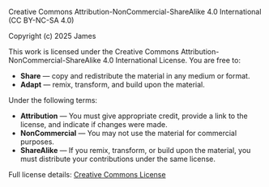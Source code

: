 Creative Commons Attribution-NonCommercial-ShareAlike 4.0 International (CC BY-NC-SA 4.0)

Copyright (c) 2025 James

This work is licensed under the Creative Commons Attribution-NonCommercial-ShareAlike 4.0 International License. 
You are free to:
- **Share** — copy and redistribute the material in any medium or format.
- **Adapt** — remix, transform, and build upon the material.

Under the following terms:
- **Attribution** — You must give appropriate credit, provide a link to the license, and indicate if changes were made.
- **NonCommercial** — You may not use the material for commercial purposes.
- **ShareAlike** — If you remix, transform, or build upon the material, you must distribute your contributions under the same license.

Full license details: [Creative Commons License](https://creativecommons.org/about/cc-certificate-program/certificate-resources/)
